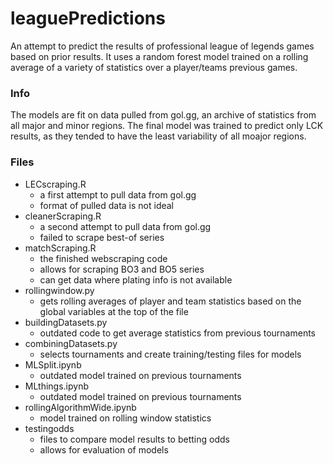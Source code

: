 # leaguePredictions #
An attempt to predict the results of professional league of legends games based on prior results. It uses a random forest model trained on a rolling average of a variety of statistics over a player/teams previous games.  

### Info
The models are fit on data pulled from gol.gg, an archive of statistics from all major and minor regions. The final model was trained to predict only LCK results, as they tended to have the least variability of all moajor regions.


### Files
- LECscraping.R
  - a first attempt to pull data from gol.gg
  - format of pulled data is not ideal
- cleanerScraping.R
  - a second attempt to pull data from gol.gg
  - failed to scrape best-of series
- matchScraping.R
  - the finished webscraping code
  - allows for scraping BO3 and BO5 series
  - can get data where plating info is not available
- rollingwindow.py
  - gets rolling averages of player and team statistics based on the global variables at the top of the file
- buildingDatasets.py
  - outdated code to get average statistics from previous tournaments
- combiningDatasets.py
  - selects tournaments and create training/testing files for models
- MLSplit.ipynb
  - outdated model trained on previous tournaments
- MLthings.ipynb
  - outdated model trained on previous tournaments
- rollingAlgorithmWide.ipynb
  - model trained on rolling window statistics
- testingodds
  - files to compare model results to betting odds
  - allows for evaluation of models
